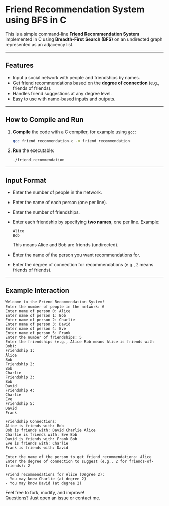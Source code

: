 # Friend Recommendation System using BFS in C

This is a simple command-line **Friend Recommendation System** implemented in C using **Breadth-First Search (BFS)** on an undirected graph represented as an adjacency list.

---

## Features

- Input a social network with people and friendships by names.
- Get friend recommendations based on the **degree of connection** (e.g., friends of friends).
- Handles friend suggestions at any degree level.
- Easy to use with name-based inputs and outputs.

---

## How to Compile and Run

1. **Compile** the code with a C compiler, for example using `gcc`:

   ```bash
   gcc friend_recommendation.c -o friend_recommendation
   ```

2. **Run** the executable:

   ```bash
   ./friend_recommendation
   ```

---

## Input Format

- Enter the number of people in the network.
- Enter the name of each person (one per line).
- Enter the number of friendships.
- Enter each friendship by specifying **two names**, one per line. Example:

  ```
  Alice
  Bob
  ```

  This means Alice and Bob are friends (undirected).
- Enter the name of the person you want recommendations for.
- Enter the degree of connection for recommendations (e.g., `2` means friends of friends).

---

## Example Interaction

```
Welcome to the Friend Recommendation System!
Enter the number of people in the network: 6
Enter name of person 0: Alice
Enter name of person 1: Bob
Enter name of person 2: Charlie
Enter name of person 3: David
Enter name of person 4: Eve
Enter name of person 5: Frank
Enter the number of friendships: 5
Enter the friendships (e.g., Alice Bob means Alice is friends with Bob):
Friendship 1:
Alice
Bob
Friendship 2:
Bob
Charlie
Friendship 3:
Bob
David
Friendship 4:
Charlie
Eve
Friendship 5:
David
Frank

Friendship Connections:
Alice is friends with: Bob
Bob is friends with: David Charlie Alice
Charlie is friends with: Eve Bob
David is friends with: Frank Bob
Eve is friends with: Charlie
Frank is friends with: David

Enter the name of the person to get friend recommendations: Alice
Enter the degree of connection to suggest (e.g., 2 for friends-of-friends): 2

Friend recommendations for Alice (Degree 2):
- You may know Charlie (at degree 2)
- You may know David (at degree 2)
```

Feel free to fork, modify, and improve!  
Questions? Just open an issue or contact me.

